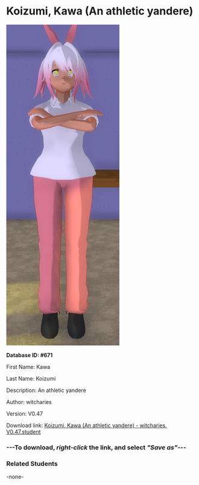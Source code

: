 # Koizumi, Kawa (An athletic yandere)

<img src="Files/Koizumi, Kawa (An athletic yandere).png" title="Koizumi, Kawa (An athletic yandere) - witcharies, V0.47">

**Database ID: #671**

First Name: Kawa

Last Name: Koizumi

Description: An athletic yandere

Author: witcharies

Version: V0.47

Download link: <a href="https://raw.githubusercontent.com/Arbiter1223/Daigaku-Gurashi-Custom-Students/master/Students/Files/Koizumi%2C%20Kawa%20(An%20athletic%20yandere)%20-%20witcharies%2C%20V0.47.student">Koizumi, Kawa (An athletic yandere) - witcharies, V0.47.student</a>

### ---**To download, _right-click_ the link, and select _"Save as"_**---

### Related Students

-none-
